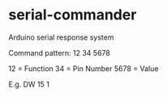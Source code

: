 # serial-commander
Arduino serial response system

Command pattern:
12 34 5678

12 = Function
34 = Pin Number
5678 = Value

E.g. DW 15 1
